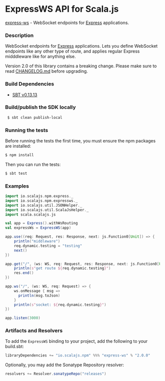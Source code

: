 ExpressWS API for Scala.js
================================
[express-ws](https://www.npmjs.com/package/express-ws) - WebSocket endpoints for [Express](https://github.com/scalajs-io/express) applications.

### Description

WebSocket endpoints for [Express](https://github.com/scalajs-io/express) applications. 
Lets you define WebSocket endpoints like any other type of route, 
and applies regular Express midddleware like for anything else.

Version 2.0 of this library contains a breaking change. 
Please make sure to read [CHANGELOG.md](https://github.com/HenningM/express-ws/blob/master/CHANGELOG.md) before upgrading.

### Build Dependencies

* [SBT v0.13.13](http://www.scala-sbt.org/download.html)

### Build/publish the SDK locally

```bash
 $ sbt clean publish-local
```

### Running the tests

Before running the tests the first time, you must ensure the npm packages are installed:

```bash
$ npm install
```

Then you can run the tests:

```bash
$ sbt test
```

### Examples

```scala
import io.scalajs.npm.express._
import io.scalajs.npm.expressws._
import io.scalajs.util.JSONHelper._
import io.scalajs.util.ScalaJsHelper._
import scala.scalajs.js

val app = Express().withWsRouting
val expressWs = ExpressWS(app)

app.use((req: Request, res: Response, next: js.Function0[Unit]) => {
    println("middleware")
    req.dynamic.testing = "testing"
    next()
})

app.get("/", (ws: WS, req: Request, res: Response, next: js.Function0[Unit]) => {
    println(s"get route ${req.dynamic.testing}")
    res.end()
})

app.ws("/", (ws: WS, req: Request) => {
    ws.onMessage { msg =>
      println(msg.toJson)
    }
    println(s"socket: ${req.dynamic.testing}")
})

app.listen(3000)
 ```

### Artifacts and Resolvers

To add the `ExpressWS` binding to your project, add the following to your build.sbt:  

```sbt
libraryDependencies += "io.scalajs.npm" %%% "express-ws" % "2.0.0"
```

Optionally, you may add the Sonatype Repository resolver:

```sbt   
resolvers += Resolver.sonatypeRepo("releases") 
```